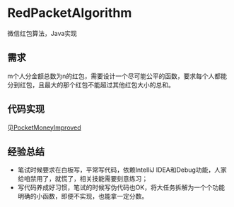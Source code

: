 # RedPacketAlgorithm
微信红包算法，Java实现

## 需求
m个人分金额总数为n的红包，需要设计一个尽可能公平的函数，要求每个人都能分到红包，且最大的那个红包不能超过其他红包大小的总和。

## 代码实现
见[PocketMoneyImproved](/java/PocketMoneyImproved.java)

## 经验总结
- 笔试时候要求在白板写，平常写代码，依赖IntelliJ IDEA和Debug功能，人家给咱禁用了，就慌了，相关技能需要刻意练习；
- 写代码养成好习惯，笔试的时候写伪代码也OK，将大任务拆解为一个个功能明确的小函数，即便不实现，也能拿一定分数。